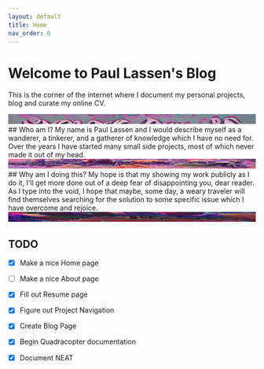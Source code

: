 ```yaml
---
layout: default
title: Home
nav_order: 0
---
```

# **Welcome to Paul Lassen's Blog**
This is the corner of the internet where I document my personal projects, blog and curate my online CV.  

<img src="/assets/whoami.png" width="100%" height=20/>
## Who am I?
My name is Paul Lassen and I would describe myself as a wanderer, a tinkerer, and a gatherer of knowledge which I have no need for. Over the years I have started many small side projects, most of which never made it out of my head.

<img src="/assets/wanderer.png" width="100%" height=20/>
## Why am I doing this?
My hope is that my showing my work publicly as I do it, I'll get more done out of a deep fear of disappointing you, dear reader. As I type into the void, I hope that maybe, some day, a weary traveler will find themselves searching for the solution to some specific issue which I have overcome and rejoice.

<img src="/assets/traveler_rejoice.png" width="100%" height=20/>

## TODO
- [x] Make a nice Home page
- [ ] Make a nice About page
- [x] Fill out Resume page
- [x] Figure out Project Navigation
- [x] Create Blog Page
- [x] Begin Quadracopter documentation
- [x] Document NEAT


